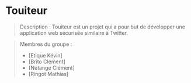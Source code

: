 # Touiteur

> Description :
> Touiteur est un projet qui a pour but de développer une application web sécurisée similaire à Twitter.

> Membres du groupe :
> - [Etique Kévin]
> - [Brito Clément]
> - [Netange Clément]
> - [Ringot Mathias]
